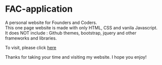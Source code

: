 # FAC-application
A personal website for Founders and Coders.<br>
This one page website is made with only HTML, CSS and vanila Javascript.<br> 
It does NOT include : Github themes, bootstrap, jquery and other frameworks and libraries.

To visit, please click <a href="http://itsina96.github.io/FAC-application">here</a>

Thanks for taking your time and visiting my website. I hope you enjoy! 
